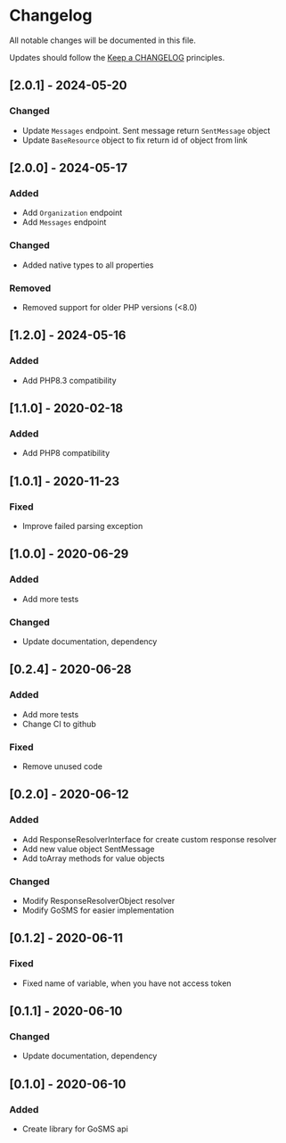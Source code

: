 # Changelog

All notable changes will be documented in this file.

Updates should follow the [Keep a CHANGELOG](http://keepachangelog.com/) principles.

## [2.0.1] - 2024-05-20
### Changed
- Update `Messages` endpoint. Sent message return `SentMessage` object
- Update `BaseResource` object to fix return id of object from link

## [2.0.0] - 2024-05-17
### Added
- Add `Organization` endpoint
- Add `Messages` endpoint

### Changed
- Added native types to all properties

### Removed
- Removed support for older PHP versions (<8.0)

## [1.2.0] - 2024-05-16

### Added
- Add PHP8.3 compatibility

## [1.1.0] - 2020-02-18

### Added
- Add PHP8 compatibility

## [1.0.1] - 2020-11-23

### Fixed
- Improve failed parsing exception

## [1.0.0] - 2020-06-29

### Added
- Add more tests

### Changed
- Update documentation, dependency

## [0.2.4] - 2020-06-28

### Added
- Add more tests
- Change CI to github

### Fixed
- Remove unused code

## [0.2.0] - 2020-06-12

### Added
- Add ResponseResolverInterface for create custom response resolver
- Add new value object SentMessage
- Add toArray methods for value objects

### Changed
- Modify ResponseResolverObject resolver
- Modify GoSMS for easier implementation

## [0.1.2] - 2020-06-11

### Fixed
- Fixed name of variable, when you have not access token

## [0.1.1] - 2020-06-10

### Changed
- Update documentation, dependency

## [0.1.0] - 2020-06-10

### Added
- Create library for GoSMS api
